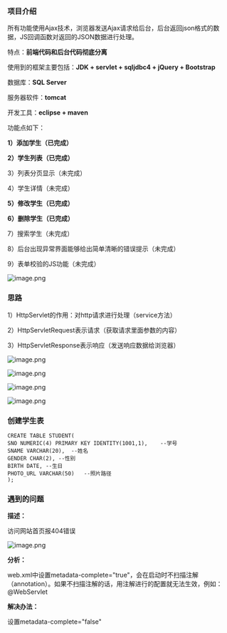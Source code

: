### 项目介绍
所有功能使用Ajax技术，浏览器发送Ajax请求给后台，后台返回json格式的数据，JS回调函数对返回的JSON数据进行处理。

特点：**前端代码和后台代码彻底分离**

使用到的框架主要包括：**JDK + servlet + sqljdbc4 + jQuery + Bootstrap**

数据库：**SQL Server**

服务器软件：**tomcat**

开发工具：**eclipse + maven**

功能点如下：

**1）添加学生（已完成）**

**2）学生列表（已完成）**

3）列表分页显示（未完成）

4）学生详情（未完成）

**5）修改学生（已完成）**

**6）删除学生（已完成）**

7）搜索学生（未完成）

8）后台出现异常界面能够给出简单清晰的错误提示（未完成）

9）表单校验的JS功能（未完成）

![image.png](https://upload-images.jianshu.io/upload_images/10027900-736d126c6bfca41c.png?imageMogr2/auto-orient/strip%7CimageView2/2/w/1240)

### 思路
1）HttpServlet的作用：对http请求进行处理（service方法）

2）HttpServletRequest表示请求（获取请求里面参数的内容）

3）HttpServletResponse表示响应（发送响应数据给浏览器）

![image.png](https://upload-images.jianshu.io/upload_images/10027900-485cbc2085f643e5.png?imageMogr2/auto-orient/strip%7CimageView2/2/w/1240)

![image.png](https://upload-images.jianshu.io/upload_images/10027900-94f6705a59ac0b89.png?imageMogr2/auto-orient/strip%7CimageView2/2/w/1240)

![image.png](https://upload-images.jianshu.io/upload_images/10027900-518427d85b1d0499.png?imageMogr2/auto-orient/strip%7CimageView2/2/w/1240)

![image.png](https://upload-images.jianshu.io/upload_images/10027900-699c2905e14b4882.png?imageMogr2/auto-orient/strip%7CimageView2/2/w/1240)



### 创建学生表
```
CREATE TABLE STUDENT(
SNO NUMERIC(4) PRIMARY KEY IDENTITY(1001,1),	--学号
SNAME VARCHAR(20),	--姓名
GENDER CHAR(2),	--性别
BIRTH DATE,	--生日
PHOTO_URL VARCHAR(50)	--照片路径
);
```
### 遇到的问题
**描述：**

访问网站首页报404错误

![image.png](https://upload-images.jianshu.io/upload_images/10027900-e3a16642a128e4e4.png?imageMogr2/auto-orient/strip%7CimageView2/2/w/1240)

**分析：**

web.xml中设置metadata-complete="true"，会在启动时不扫描注解（annotation）。如果不扫描注解的话，用注解进行的配置就无法生效，例如：@WebServlet

**解决办法：**

设置metadata-complete="false"
